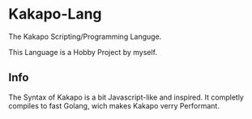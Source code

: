 # Kakapo-Lang
The Kakapo Scripting/Programming Languge.

This Language is a Hobby Project by myself.

## Info
The Syntax of Kakapo is a bit Javascript-like and inspired. It completly compiles to fast Golang, wich makes Kakapo verry Performant. 

